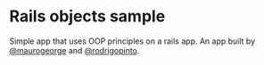 # Rails objects sample

Simple app that uses OOP principles on a rails app. An app built by [@maurogeorge](https://github.com/maurogeorge) and [@rodrigopinto](https://github.com/rodrigopinto).

